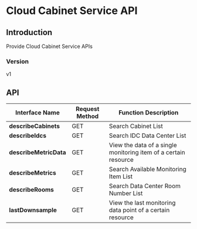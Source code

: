 # Cloud Cabinet Service API


## Introduction
Provide Cloud Cabinet Service APIs


### Version
v1


## API
|Interface Name|Request Method|Function Description|
|---|---|---|
|**describeCabinets**|GET|Search Cabinet List|
|**describeIdcs**|GET|Search IDC Data Center List|
|**describeMetricData**|GET|View the data of a single monitoring item of a certain resource|
|**describeMetrics**|GET|Search Available Monitoring Item List|
|**describeRooms**|GET|Search Data Center Room Number List|
|**lastDownsample**|GET|View the last monitoring data point of a certain resource|
